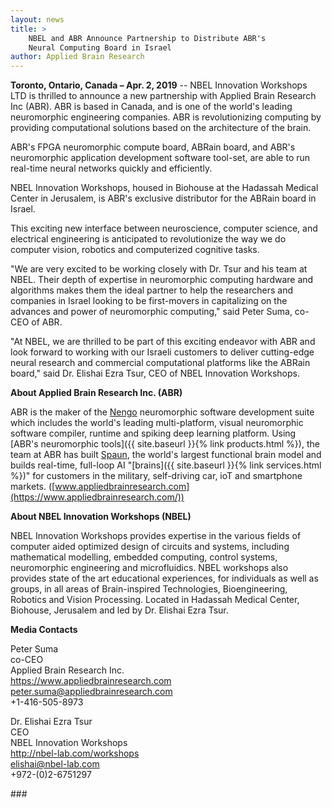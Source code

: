 ```yaml
---
layout: news
title: >
    NBEL and ABR Announce Partnership to Distribute ABR's
    Neural Computing Board in Israel
author: Applied Brain Research
---
```


**Toronto, Ontario, Canada – Apr. 2, 2019** --
NBEL Innovation Workshops LTD is thrilled to announce
a new partnership with Applied Brain Research Inc (ABR).
ABR is based in Canada, and is one of the
world's leading neuromorphic engineering companies. ABR is
revolutionizing computing by providing computational solutions based
on the architecture of the brain.

ABR's FPGA neuromorphic compute board, ABRain board, and
ABR's neuromorphic application development software tool-set,
are able to run real-time neural networks quickly and efficiently.

NBEL Innovation Workshops, housed in Biohouse at the
Hadassah Medical Center in Jerusalem, is ABR's exclusive distributor
for the ABRain board in Israel.

This exciting new interface between neuroscience, computer science,
and electrical engineering is anticipated to revolutionize
the way we do computer vision, robotics and computerized cognitive tasks.

"We are very excited to be working closely with Dr. Tsur and his
team at NBEL. Their depth of expertise in neuromorphic computing
hardware and algorithms makes them the ideal partner to help
the researchers and companies in Israel looking to be first-movers
in capitalizing on the advances and power of neuromorphic computing,"
said Peter Suma, co-CEO of ABR.

"At NBEL, we are thrilled to be part of this exciting endeavor
with ABR and look forward to working with our Israeli customers
to deliver cutting-edge neural research and commercial
computational platforms like the ABRain board," said
Dr. Elishai Ezra Tsur, CEO of NBEL Innovation Workshops.

**About Applied Brain Research Inc. (ABR)**

ABR is the maker of the [Nengo](https://www.nengo.ai/)
neuromorphic software development suite
which includes the world's leading multi-platform,
visual neuromorphic software compiler, runtime
and spiking deep learning platform.
Using [ABR's neuromorphic tools]({{ site.baseurl }}{% link products.html %}),
the team at ABR has built
[Spaun](https://xchoo.github.io/spaun2.0/),
the world's largest functional brain model
and builds real-time, full-loop AI
"[brains]({{ site.baseurl }}{% link services.html %})"
for customers in the military, self-driving car,
ioT and smartphone markets.
([www.appliedbrainresearch.com](https://www.appliedbrainresearch.com/))

**About NBEL Innovation Workshops (NBEL)**

NBEL Innovation Workshops provides expertise
in the various fields of computer aided optimized
design of circuits and systems, including mathematical modelling,
embedded computing, control systems, neuromorphic engineering
and microfluidics. NBEL workshops also provides state of the art
educational experiences, for individuals as well as groups,
in all areas of Brain-inspired Technologies, Bioengineering,
Robotics and Vision Processing.
Located in Hadassah Medical Center, Biohouse, Jerusalem
and led by Dr. Elishai Ezra Tsur.

**Media Contacts**

Peter Suma<br>
co-CEO<br>
Applied Brain Research Inc.<br>
https://www.appliedbrainresearch.com<br>
peter.suma@appliedbrainresearch.com<br>
+1-416-505-8973

Dr. Elishai Ezra Tsur<br>
CEO<br>
NBEL Innovation Workshops<br>
http://nbel-lab.com/workshops<br>
elishai@nbel-lab.com<br>
+972-(0)2-6751297

\#\#\#

